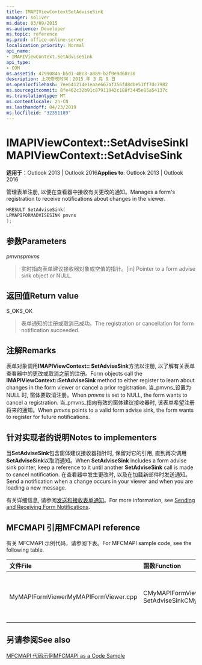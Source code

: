 ```yaml
---
title: IMAPIViewContextSetAdviseSink
manager: soliver
ms.date: 03/09/2015
ms.audience: Developer
ms.topic: reference
ms.prod: office-online-server
localization_priority: Normal
api_name:
- IMAPIViewContext.SetAdviseSink
api_type:
- COM
ms.assetid: 4799084a-b5d1-48c3-a889-b2f0e9d68c30
description: 上次修改时间：2015 年 3 月 9 日
ms.openlocfilehash: 7ee641214e1eaae667af356fd8dbe51ff7dc7982
ms.sourcegitcommit: 8fe462c32b91c87911942c188f3445e85a54137c
ms.translationtype: MT
ms.contentlocale: zh-CN
ms.lasthandoff: 04/23/2019
ms.locfileid: "32351189"
---
```

# <a name="imapiviewcontextsetadvisesink"></a><span data-ttu-id="a2829-103">IMAPIViewContext::SetAdviseSink</span><span class="sxs-lookup"><span data-stu-id="a2829-103">IMAPIViewContext::SetAdviseSink</span></span>

  
  
<span data-ttu-id="a2829-104">**适用于**：Outlook 2013 | Outlook 2016</span><span class="sxs-lookup"><span data-stu-id="a2829-104">**Applies to**: Outlook 2013 | Outlook 2016</span></span> 
  
<span data-ttu-id="a2829-105">管理表单注册, 以便在查看器中接收有关更改的通知。</span><span class="sxs-lookup"><span data-stu-id="a2829-105">Manages a form's registration to receive notifications about changes in the viewer.</span></span> 
  
```cpp
HRESULT SetAdviseSink(
LPMAPIFORMADVISESINK pmvns
);
```

## <a name="parameters"></a><span data-ttu-id="a2829-106">参数</span><span class="sxs-lookup"><span data-stu-id="a2829-106">Parameters</span></span>

 <span data-ttu-id="a2829-107">_pmvns_</span><span class="sxs-lookup"><span data-stu-id="a2829-107">_pmvns_</span></span>
  
> <span data-ttu-id="a2829-108">实时指向表单建议接收器对象或空值的指针。</span><span class="sxs-lookup"><span data-stu-id="a2829-108">[in] Pointer to a form advise sink object or NULL.</span></span>
    
## <a name="return-value"></a><span data-ttu-id="a2829-109">返回值</span><span class="sxs-lookup"><span data-stu-id="a2829-109">Return value</span></span>

<span data-ttu-id="a2829-110">S_OK</span><span class="sxs-lookup"><span data-stu-id="a2829-110">S_OK</span></span> 
  
> <span data-ttu-id="a2829-111">表单通知的注册或取消已成功。</span><span class="sxs-lookup"><span data-stu-id="a2829-111">The registration or cancellation for form notification succeeded.</span></span>
    
## <a name="remarks"></a><span data-ttu-id="a2829-112">注解</span><span class="sxs-lookup"><span data-stu-id="a2829-112">Remarks</span></span>

<span data-ttu-id="a2829-113">表单对象调用**IMAPIViewContext:: SetAdviseSink**方法以注册, 以了解有关表单查看器中的更改或取消之前的注册。</span><span class="sxs-lookup"><span data-stu-id="a2829-113">Form objects call the **IMAPIViewContext::SetAdviseSink** method to either register to learn about changes in the form viewer or cancel a prior registration.</span></span> <span data-ttu-id="a2829-114">当_pmvns_设置为 NULL 时, 窗体要取消注册。</span><span class="sxs-lookup"><span data-stu-id="a2829-114">When  _pmvns_ is set to NULL, the form wants to cancel a registration.</span></span> <span data-ttu-id="a2829-115">当_pmvns_指向有效的窗体建议接收器时, 该表单希望注册将来的通知。</span><span class="sxs-lookup"><span data-stu-id="a2829-115">When  _pmvns_ points to a valid form advise sink, the form wants to register for future notifications.</span></span> 
  
## <a name="notes-to-implementers"></a><span data-ttu-id="a2829-116">针对实现者的说明</span><span class="sxs-lookup"><span data-stu-id="a2829-116">Notes to implementers</span></span>

<span data-ttu-id="a2829-117">当**SetAdviseSink**包含窗体建议接收器指针时, 保留对它的引用, 直到再次调用**SetAdviseSink**以取消通知。</span><span class="sxs-lookup"><span data-stu-id="a2829-117">When **SetAdviseSink** includes a form advise sink pointer, keep a reference to it until another **SetAdviseSink** call is made to cancel notification.</span></span> <span data-ttu-id="a2829-118">在查看器中发生更改时, 以及在加载新邮件时发送通知。</span><span class="sxs-lookup"><span data-stu-id="a2829-118">Send a notification when a change occurs in your viewer and when you are loading a new message.</span></span> 
  
<span data-ttu-id="a2829-119">有关详细信息, 请参阅[发送和接收表单通知](sending-and-receiving-form-notifications.md)。</span><span class="sxs-lookup"><span data-stu-id="a2829-119">For more information, see [Sending and Receiving Form Notifications](sending-and-receiving-form-notifications.md).</span></span>
  
## <a name="mfcmapi-reference"></a><span data-ttu-id="a2829-120">MFCMAPI 引用</span><span class="sxs-lookup"><span data-stu-id="a2829-120">MFCMAPI reference</span></span>

<span data-ttu-id="a2829-121">有关 MFCMAPI 示例代码，请参阅下表。</span><span class="sxs-lookup"><span data-stu-id="a2829-121">For MFCMAPI sample code, see the following table.</span></span>
  
|<span data-ttu-id="a2829-122">**文件**</span><span class="sxs-lookup"><span data-stu-id="a2829-122">**File**</span></span>|<span data-ttu-id="a2829-123">**函数**</span><span class="sxs-lookup"><span data-stu-id="a2829-123">**Function**</span></span>|<span data-ttu-id="a2829-124">**备注**</span><span class="sxs-lookup"><span data-stu-id="a2829-124">**Comment**</span></span>|
|:-----|:-----|:-----|
|<span data-ttu-id="a2829-125">MyMAPIFormViewer</span><span class="sxs-lookup"><span data-stu-id="a2829-125">MyMAPIFormViewer.cpp</span></span>  <br/> |<span data-ttu-id="a2829-126">CMyMAPIFormViewer:: SetAdviseSink</span><span class="sxs-lookup"><span data-stu-id="a2829-126">CMyMAPIFormViewer::SetAdviseSink</span></span>  <br/> |<span data-ttu-id="a2829-127">MFCMAPI 实现此函数中的**IMAPIViewContext:: SetAdviseSink**方法。</span><span class="sxs-lookup"><span data-stu-id="a2829-127">MFCMAPI implements the **IMAPIViewContext::SetAdviseSink** method in this function.</span></span>  <br/> |
   
## <a name="see-also"></a><span data-ttu-id="a2829-128">另请参阅</span><span class="sxs-lookup"><span data-stu-id="a2829-128">See also</span></span>



[<span data-ttu-id="a2829-129">MFCMAPI 代码示例</span><span class="sxs-lookup"><span data-stu-id="a2829-129">MFCMAPI as a Code Sample</span></span>](mfcmapi-as-a-code-sample.md)

